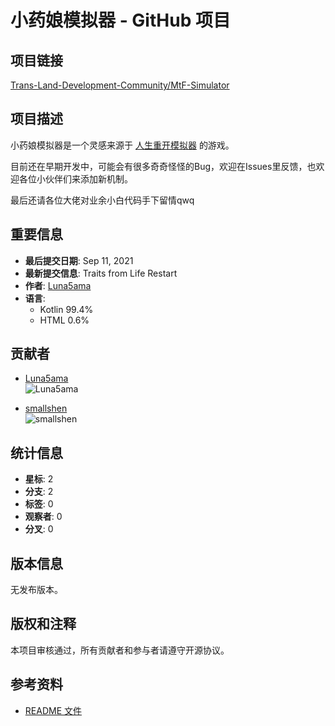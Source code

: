 # 小药娘模拟器 - GitHub 项目

## 项目链接
[Trans-Land-Development-Community/MtF-Simulator](https://github.com/Trans-Land-Development-Community/MtF-Simulator)

## 项目描述
小药娘模拟器是一个灵感来源于 [人生重开模拟器](https://github.com/VickScarlet/lifeRestart) 的游戏。

目前还在早期开发中，可能会有很多奇奇怪怪的Bug，欢迎在Issues里反馈，也欢迎各位小伙伴们来添加新机制。

最后还请各位大佬对业余小白代码手下留情qwq

## 重要信息
- **最后提交日期**: Sep 11, 2021
- **最新提交信息**: Traits from Life Restart
- **作者**: [Luna5ama](https://github.com/Luna5ama)
- **语言**: 
  - Kotlin 99.4%
  - HTML 0.6%

## 贡献者
- [Luna5ama](https://github.com/Luna5ama)  
  ![Luna5ama](https://avatars.githubusercontent.com/u/62033805?s=64&v=4)
  
- [smallshen](https://github.com/smallshen)  
  ![smallshen](https://avatars.githubusercontent.com/u/39912494?s=64&v=4)

## 统计信息
- **星标**: 2
- **分支**: 2
- **标签**: 0
- **观察者**: 0
- **分叉**: 0

## 版本信息
无发布版本。

## 版权和注释
本项目审核通过，所有贡献者和参与者请遵守开源协议。

## 参考资料
- [README 文件](https://github.com/Trans-Land-Development-Community/MtF-Simulator/blob/master/README.md)